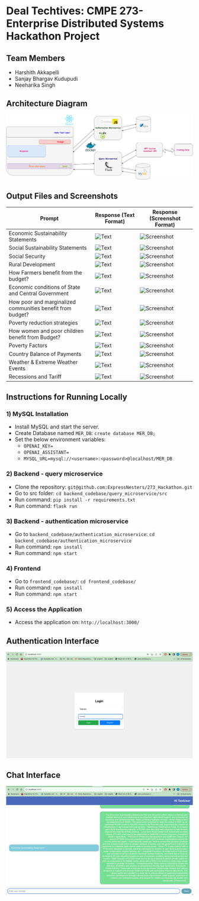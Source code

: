 # Deal Techtives: CMPE 273-Enterprise Distributed Systems Hackathon Project

## Team Members
- Harshith Akkapelli
- Sanjay Bhargav Kudupudi
- Neeharika Singh

## Architecture Diagram
![Architecture Diagram](./architecture_diagram.png)

## Output Files and Screenshots

| Prompt                                          | Response (Text Format)                                                                     | Response (Screenshot Format)                                                               |
| ------------------------------------------------ | ------------------------------------------------------------------------------------------ | ------------------------------------------------------------------------------------------ |
| Economic Sustainability Statements               | ![Text](https://github.com/ExpressNesters/273_Hackathon/blob/main/prompt-responses/10_Prompt.png) | ![Screenshot](https://github.com/ExpressNesters/273_Hackathon/blob/main/prompt-responses/10_Prompt.png) |
| Social Sustainability Statements                 | ![Text](https://github.com/ExpressNesters/273_Hackathon/blob/main/prompt-responses/10_Prompt.png) | ![Screenshot](https://github.com/ExpressNesters/273_Hackathon/blob/main/prompt-responses/10_Prompt.png) |
| Social Security                                  | ![Text](https://github.com/ExpressNesters/273_Hackathon/blob/main/prompt-responses/10_Prompt.png) | ![Screenshot](https://github.com/ExpressNesters/273_Hackathon/blob/main/prompt-responses/10_Prompt.png) |
| Rural Development                                | ![Text](https://github.com/ExpressNesters/273_Hackathon/blob/main/prompt-responses/10_Prompt.png) | ![Screenshot](https://github.com/ExpressNesters/273_Hackathon/blob/main/prompt-responses/10_Prompt.png) |
| How Farmers benefit from the budget?             | ![Text](https://github.com/ExpressNesters/273_Hackathon/blob/main/prompt-responses/10_Prompt.png) | ![Screenshot](https://github.com/ExpressNesters/273_Hackathon/blob/main/prompt-responses/10_Prompt.png) |
| Economic conditions of State and Central Government | ![Text](https://github.com/ExpressNesters/273_Hackathon/blob/main/prompt-responses/10_Prompt.png) | ![Screenshot](https://github.com/ExpressNesters/273_Hackathon/blob/main/prompt-responses/10_Prompt.png) |
| How poor and marginalized communities benefit from budget? | ![Text](https://github.com/ExpressNesters/273_Hackathon/blob/main/prompt-responses/10_Prompt.png) | ![Screenshot](https://github.com/ExpressNesters/273_Hackathon/blob/main/prompt-responses/10_Prompt.png) |
| Poverty reduction strategies                     | ![Text](https://github.com/ExpressNesters/273_Hackathon/blob/main/prompt-responses/10_Prompt.png) | ![Screenshot](https://github.com/ExpressNesters/273_Hackathon/blob/main/prompt-responses/10_Prompt.png) |
| How women and poor children benefit from Budget? | ![Text](https://github.com/ExpressNesters/273_Hackathon/blob/main/prompt-responses/10_Prompt.png) | ![Screenshot](https://github.com/ExpressNesters/273_Hackathon/blob/main/prompt-responses/10_Prompt.png) |
| Poverty Factors                                  | ![Text](https://github.com/ExpressNesters/273_Hackathon/blob/main/prompt-responses/10_Prompt.png) | ![Screenshot](https://github.com/ExpressNesters/273_Hackathon/blob/main/prompt-responses/10_Prompt.png) |
| Country Balance of Payments                      | ![Text](https://github.com/ExpressNesters/273_Hackathon/blob/main/prompt-responses/10_Prompt.png) | ![Screenshot](https://github.com/ExpressNesters/273_Hackathon/blob/main/prompt-responses/10_Prompt.png) |
| Weather & Extreme Weather Events                 | ![Text](https://github.com/ExpressNesters/273_Hackathon/blob/main/prompt-responses/10_Prompt.png) | ![Screenshot](https://github.com/ExpressNesters/273_Hackathon/blob/main/prompt-responses/10_Prompt.png) |
| Recessions and Tariff                            | ![Text](https://github.com/ExpressNesters/273_Hackathon/blob/main/prompt-responses/10_Prompt.png) | ![Screenshot](https://github.com/ExpressNesters/273_Hackathon/blob/main/prompt-responses/10_Prompt.png) |

## Instructions for Running Locally


### 1) MySQL Installation
- Install MySQL and start the server.
- Create Database named `MER_DB`: `create database MER_DB;`
- Set the below environment variables:
  - `OPENAI_KEY=`
  - `OPENAI_ASSISTANT=`
  - `MYSQL_URL=mysql://<username>:<password>@localhost/MER_DB`

### 2) Backend - query microservice
- Clone the repository: `git@github.com:ExpressNesters/273_Hackathon.git`
- Go to src folder: `cd backend_codebase/query_microservice/src`
- Run command: `pip install -r requirements.txt`
- Run command: `flask run`

### 3) Backend - authentication microservice
- Go to `backend_codebase/authentication_microservice`: `cd backend_codebase/authentication_microservice`
- Run command: `npm install`
- Run command: `npm start`

### 4) Frontend
- Go to `frontend_codebase/`: `cd frontend_codebase/`
- Run command: `npm install`
- Run command: `npm start`

### 5) Access the Application
- Access the application on: `http://localhost:3000/`

## Authentication Interface
![Authentication Interface](./login_screen.png)

## Chat Interface
![Chat Interface](./chat_screen.png)
